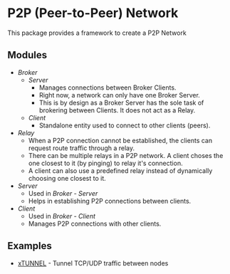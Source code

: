 # P2P (Peer-to-Peer) Network

This package provides a framework to create a P2P Network

## Modules

- _Broker_
  - _Server_
    - Manages connections between Broker Clients.
    - Right now, a network can only have one Broker Server.
    - This is by design as a Broker Server has the sole task of brokering between Clients. It does not act as a Relay.
  - _Client_
    - Standalone entity used to connect to other clients (peers).
- _Relay_
  - When a P2P connection cannot be established, the clients can request route traffic through a relay.
  - There can be multiple relays in a P2P network. A client choses the one closest to it (by pinging) to relay it's connection.
  - A client can also use a predefined relay instead of dynamically choosing one closest to it.
- _Server_
  - Used in _Broker - Server_
  - Helps in establishing P2P connections between clients.
- _Client_
  - Used in _Broker - Client_
  - Manages P2P connections with other clients.

## Examples

- [xTUNNEL][clixtunnel] - Tunnel TCP/UDP traffic between nodes

[//]: # "Links"
[clixtunnel]: https://github.com/supergiant-hq/xtunnel
